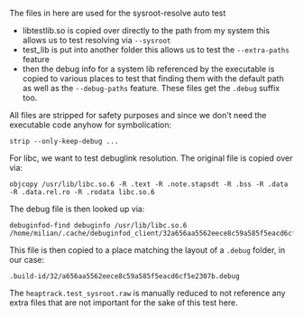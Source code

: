 The files in here are used for the sysroot-resolve auto test

- libtestlib.so is copied over directly to the path from my system
  this allows us to test resolving via `--sysroot`
- test_lib is put into another folder
  this allows us to test the `--extra-paths` feature
- then the debug info for a system lib referenced by the
  executable is copied to various places to test that finding
  them with the default path as well as the `--debug-paths` feature.
  These files get the `.debug` suffix too.

All files are stripped for safety purposes and since we don't
need the executable code anyhow for symbolication:

    strip --only-keep-debug ...

For libc, we want to test debuglink resolution. The original file is copied over via:

    objcopy /usr/lib/libc.so.6 -R .text -R .note.stapsdt -R .bss -R .data -R .data.rel.ro -R .rodata libc.so.6

The debug file is then looked up via:

    debuginfod-find debuginfo /usr/lib/libc.so.6
    /home/milian/.cache/debuginfod_client/32a656aa5562eece8c59a585f5eacd6cf5e2307b/debuginfo

This file is then copied to a place matching the layout of a `.debug` folder, in our case:

    .build-id/32/a656aa5562eece8c59a585f5eacd6cf5e2307b.debug

The `heaptrack.test_sysroot.raw` is manually reduced to not reference any extra files that
are not important for the sake of this test here.
